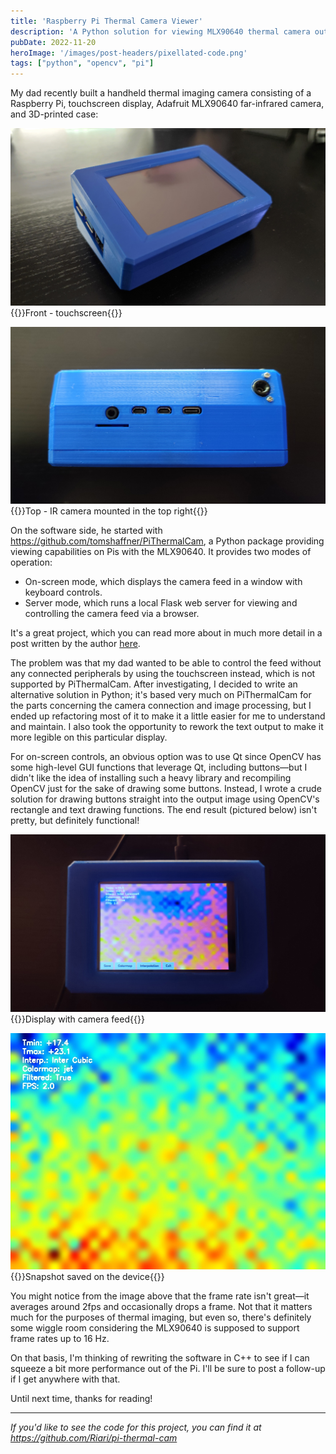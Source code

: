 ```yaml
---
title: 'Raspberry Pi Thermal Camera Viewer'
description: 'A Python solution for viewing MLX90640 thermal camera output on a Pi.'
pubDate: 2022-11-20
heroImage: '/images/post-headers/pixellated-code.png'
tags: ["python", "opencv", "pi"]
---
```


My dad recently built a handheld thermal imaging camera consisting of a Raspberry Pi, touchscreen display, Adafruit MLX90640 far-infrared camera, and 3D-printed case:

![Photo of front - touchscreen](./photo-1.jpg)
{{<caption>}}Front - touchscreen{{</caption>}}

![Photo of top - IR camera mounted in the top right](./photo-2.jpg)
{{<caption>}}Top - IR camera mounted in the top right{{</caption>}}

On the software side, he started with https://github.com/tomshaffner/PiThermalCam, a Python package providing viewing capabilities on Pis with the MLX90640. It provides two modes of operation:

* On-screen mode, which displays the camera feed in a window with keyboard controls.
* Server mode, which runs a local Flask web server for viewing and controlling the camera feed via a browser.

It's a great project, which you can read more about in much more detail in a post written by the author [here](https://tomshaffner.github.io/PiThermalCam/).

The problem was that my dad wanted to be able to control the feed without any connected peripherals by using the touchscreen instead, which is not supported by PiThermalCam. After investigating, I decided to write an alternative solution in Python; it's based very much on PiThermalCam for the parts concerning the camera connection and image processing, but I ended up refactoring most of it to make it a little easier for me to understand and maintain. I also took the opportunity to rework the text output to make it more legible on this particular display.

For on-screen controls, an obvious option was to use Qt since OpenCV has some high-level GUI functions that leverage Qt, including buttons—but I didn't like the idea of installing such a heavy library and recompiling OpenCV just for the sake of drawing some buttons. Instead, I wrote a crude solution for drawing buttons straight into the output image using OpenCV's rectangle and text drawing functions. The end result (pictured below) isn't pretty, but definitely functional!

![Photo of display with camera feed](./photo-3.jpg)
{{<caption>}}Display with camera feed{{</caption>}}

![Snapshot saved on device](./snapshot.jpg)
{{<caption>}}Snapshot saved on the device{{</caption>}}

You might notice from the image above that the frame rate isn't great—it averages around 2fps and occasionally drops a frame. Not that it matters much for the purposes of thermal imaging, but even so, there's definitely some wiggle room considering the MLX90640 is supposed to support frame rates up to 16 Hz.

On that basis, I'm thinking of rewriting the software in C++ to see if I can squeeze a bit more performance out of the Pi. I'll be sure to post a follow-up if I get anywhere with that.

Until next time, thanks for reading!

---

*If you'd like to see the code for this project, you can find it at https://github.com/Riari/pi-thermal-cam*